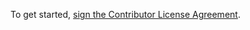 To get started, [sign the Contributor License Agreement](http://www.clahub.com/agreements/clahub/clahub-org-test").
